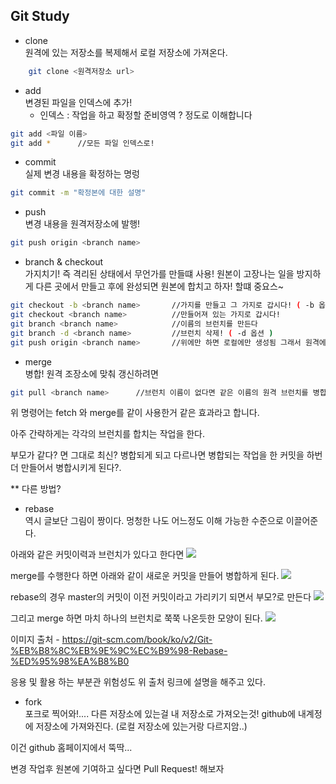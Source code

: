 ## Git Study
- clone <br>
원격에 있는 저장소를 복제해서 로컬 저장소에 가져온다.

~~~bash
    git clone <원격저장소 url>
~~~

- add <br>
변경된 파일을 인덱스에 추가!
    - 인덱스 : 작업을 하고 확정할 준비영역 ? 정도로 이해합니다

 ~~~bash
 git add <파일 이름>
 git add *      //모든 파일 인덱스로!
 ~~~

- commit <br>
실제 변경 내용을 확정하는 명렁 

~~~bash
git commit -m "확정본에 대한 설명"
~~~

- push <br>
변경 내용을 원격저장소에 발행!

~~~bash 
git push origin <branch name>
~~~

- branch & checkout <br>
가지치기! 즉 격리된 상태에서 무언가를 만들떄 사용!
원본이 고장나는 일을 방지하게 다른 곳에서 만들고 후에 완성되면 원본에 합치고 하자! 할떄 중요스~

~~~bash
git checkout -b <branch name>       //가지를 만들고 그 가지로 갑시다! ( -b 옵션 )
git checkout <branch name>          //만들어져 있는 가지로 갑시다!
git branch <branch name>            //이름의 브런치를 만든다
git branch -d <branch name>         //브런치 삭제! ( -d 옵션 )
git push origin <branch name>       //위에만 하면 로컬에만 생성됨 그래서 원격에도 브런치를 전송!
~~~

- merge <br>
병합! 원격 조장소에 맞춰 갱신하려면 
~~~bash
git pull <branch name>      //브런치 이름이 없다면 같은 이름의 원격 브런치를 병합하는듯?
~~~

위 명령어는 fetch 와 merge를 같이 사용한거 같은 효과라고 합니다.

아주 간략하게는 각각의 브런치를 합치는 작업을 한다.

부모가 같다? 면 그대로 최신?  병합되게 되고 다르나면 병합되는 작업을 한 커밋을 하번더 만들어서 병합시키게 된다?.

** 다른 방법?
- rebase <br>
역시 글보단 그림이 짱이다. 멍청한 나도 어느정도 이해 가능한 수준으로 이끌어준다.

아래와 같은 커밋이력과 브런치가 있다고 한다면
<img src="https://git-scm.com/book/en/v2/images/basic-rebase-1.png">


merge를 수행한다 하면 아래와 같이 새로운 커밋을 만들어 병합하게 된다.
<img src="https://git-scm.com/book/en/v2/images/basic-rebase-2.png">


rebase의 경우 master의 커밋이 이전 커밋이라고 가리키기 되면서 부모?로 만든다
<img src="https://git-scm.com/book/en/v2/images/basic-rebase-3.png">

그리고 merge 하면 마치 하나의 브런치로 쭉쭉 나온듯한 모양이 된다.
<img src="https://git-scm.com/book/en/v2/images/basic-rebase-4.png">

이미지 출처 - https://git-scm.com/book/ko/v2/Git-%EB%B8%8C%EB%9E%9C%EC%B9%98-Rebase-%ED%95%98%EA%B8%B0

응용 및 활용 하는 부분관 위험성도 위 출처 링크에 설명을 해주고 있다.



- fork <br>
포크로 찍어와!.... 다른 저장소에 있는걸 내 저장소로 가져오는것! github에 내계정에 저장소에 가져와진다. (로컬 저장소에 있는거랑 다르지암..)

이건 github 홈페이지에서 뚝딱...

변경 작업후 원본에 기여하고 싶다면 Pull Request! 해보자

